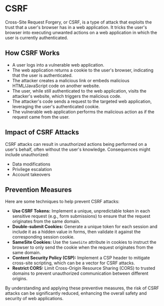 # CSRF

Cross-Site Request Forgery, or CSRF, is a type of attack that exploits the trust that a user's browser has in a web application. It tricks the user's browser into executing unwanted actions on a web application in which the user is currently authenticated.

## How CSRF Works

- A user logs into a vulnerable web application.
- The web application returns a cookie to the user's browser, indicating that the user is authenticated.
- The attacker creates a malicious link or embeds malicious HTML/JavaScript code on another website.
- The user, while still authenticated to the web application, visits the attacker's website, which triggers the malicious code.
- The attacker's code sends a request to the targeted web application, leveraging the user's authenticated cookie.
- The vulnerable web application performs the malicious action as if the request came from the user.

## Impact of CSRF Attacks

CSRF attacks can result in unauthorized actions being performed on a user's behalf, often without the user's knowledge. Consequences might include unauthorized:

- Data modifications
- Privilege escalation
- Account takeovers

## Prevention Measures

Here are some techniques to help prevent CSRF attacks:

- **Use CSRF Tokens:** Implement a unique, unpredictable token in each sensitive request (e.g., form submissions) to ensure that the request originates from the same domain.
- **Double-submit Cookies:** Generate a unique token for each session and include it as a hidden value in forms, then validate it against the corresponding session cookie.
- **SameSite Cookies:** Use the `SameSite` attribute in cookies to instruct the browser to only send the cookie when the request originates from the same domain.
- **Content Security Policy (CSP):** Implement a CSP header to mitigate cross-site scripting, which can be a vector for CSRF attacks.
- **Restrict CORS:** Limit Cross-Origin Resource Sharing (CORS) to trusted domains to prevent unauthorized communication between different origins.

By understanding and applying these preventive measures, the risk of CSRF attacks can be significantly reduced, enhancing the overall safety and security of web applications.